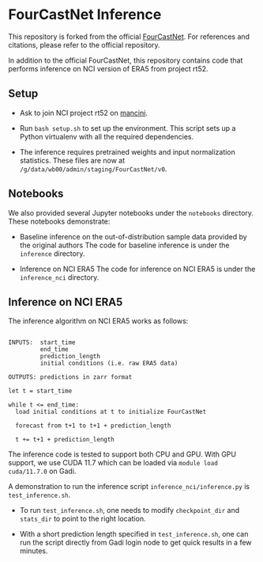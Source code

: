 FourCastNet Inference
=====================

This repository is forked from the official [FourCastNet](https://github.com/NVlabs/FourCastNet).
For references and citations, please refer to the official repository.

In addition to the official FourCastNet, this repository contains code that performs inference
on NCI version of ERA5 from project rt52.

Setup
-----

* Ask to join NCI project rt52 on [mancini](https://my.nci.org.au/mancini).

* Run `bash setup.sh` to set up the environment. This script sets up a Python virtualenv with all the
  required dependencies.

* The inference requires pretrained weights and input normalization statistics. These files are now at
  `/g/data/wb00/admin/staging/FourCastNet/v0`.

Notebooks
---------

We also provided several Jupyter notebooks under the `notebooks` directory.
These notebooks demonstrate:

* Baseline inference on the out-of-distribution sample data provided by the original authors
  The code for baseline inference is under the `inference` directory. 

* Inference on NCI ERA5
  The code for inference on NCI ERA5 is under the `inference_nci` directory. 

Inference on NCI ERA5
---------------------

The inference algorithm on NCI ERA5 works as follows:

```

INPUTS:  start_time
         end_time
         prediction_length
         initial conditions (i.e. raw ERA5 data)

OUTPUTS: predictions in zarr format

let t = start_time

while t <= end_time:
  load initial conditions at t to initialize FourCastNet

  forecast from t+1 to t+1 + prediction_length

  t += t+1 + prediction_length

```

The inference code is tested to support both CPU and GPU. With GPU support, we use CUDA 11.7 which can
be loaded via `module load cuda/11.7.0` on Gadi.

A demonstration to run the inference script `inference_nci/inference.py` is `test_inference.sh`.

* To run `test_inference.sh`, one needs to modify `checkpoint_dir` and `stats_dir` to point to the right
  location.

* With a short prediction length specified in `test_inference.sh`, one can run the script directly from
  Gadi login node to get quick results in a few minutes.
